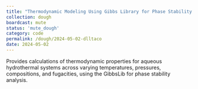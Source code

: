 ```yaml
---
title: "Thermodynamic Modeling Using Gibbs Library for Phase Stability Analysis"
collection: dough
boardcast: mute
status: 'mute_dough'
category: code
permalink: /dough/2024-05-02-dlltaco
date: 2024-05-02
---
```


Provides calculations of thermodynamic properties for aqueous hydrothermal systems across varying temperatures, pressures, compositions, and fugacities, using the GibbsLib for phase stability analysis.